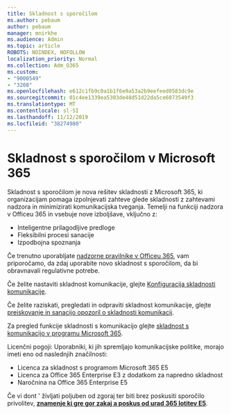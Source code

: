 ```yaml
---
title: Skladnost s sporočilom
ms.author: pebaum
author: pebaum
manager: mnirkhe
ms.audience: Admin
ms.topic: article
ROBOTS: NOINDEX, NOFOLLOW
localization_priority: Normal
ms.collection: Adm_O365
ms.custom:
- "9000549"
- "3208"
ms.openlocfilehash: e612c1fb9c0a1b1f6e9a53a2b9eefeed0583dc9e
ms.sourcegitcommit: 01c4ee1339ea5303de48d51d22da5ce6073549f3
ms.translationtype: MT
ms.contentlocale: sl-SI
ms.lasthandoff: 11/12/2019
ms.locfileid: "38274980"
---
```

# <a name="communication-compliance-in-microsoft-365"></a>Skladnost s sporočilom v Microsoft 365

Skladnost s sporočilom je nova rešitev skladnosti z Microsoft 365, ki organizacijam pomaga izpolnjevati zahteve glede skladnosti z zahtevami nadzora in minimizirati komunikacijska tveganja. Temelji na funkciji nadzora v Officeu 365 in vsebuje nove izboljšave, vključno z:

- Inteligentne prilagodljive predloge
- Fleksibilni procesi sanacije
- Izpodbojna spoznanja

Če trenutno uporabljate [nadzorne pravilnike v Officeu 365](https://docs.microsoft.com/microsoft-365/compliance/supervision-policies), vam priporočamo, da zdaj uporabite novo skladnost s sporočilom, da bi obravnavali regulativne potrebe.

Če želite nastaviti skladnost komunikacije, glejte [Konfiguracija skladnosti komunikacije](https://docs.microsoft.com/microsoft-365/compliance/communication-compliance-configure).

Če želite raziskati, pregledati in odpraviti skladnost komunikacije, glejte [preiskovanje in sanacijo opozoril o skladnosti komunikacij](https://docs.microsoft.com/microsoft-365/compliance/communication-compliance-investigate-remediate).

Za pregled funkcije skladnosti s komunikacijo glejte [skladnost s komunikacijo v programu Microsoft 365](https://docs.microsoft.com/microsoft-365/compliance/communication-compliance).

Licenčni pogoji: Uporabniki, ki jih spremljajo komunikacijske politike, morajo imeti eno od naslednjih značilnosti:

- Licenca za skladnost s programom Microsoft 365 E5
- Licenca za Office 365 Enterprise E3 z dodatkom za napredno skladnost
- Naročnina na Office 365 Enterprise E5

Če vi dont ' življati poljuben od zgoraj ter biti brez poskusiti sporočilo privolitev, **[znamenje ki gre gor zakaj a poskus od urad 365 lotitev E5](https://go.microsoft.com/fwlink/p/?LinkID=698279)**.